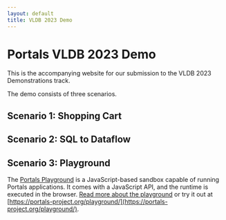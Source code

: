 ```yaml
---
layout: default
title: VLDB 2023 Demo
---
```


# Portals VLDB 2023 Demo

This is the accompanying website for our submission to the VLDB 2023 Demonstrations track. 

The demo consists of three scenarios.

## **Scenario 1: Shopping Cart** 

## **Scenario 2: SQL to Dataflow**

## **Scenario 3: Playground** 

The [Portals Playground]({{page.baseurl}}/playground) is a JavaScript-based sandbox capable of running Portals applications. It comes with a JavaScript API, and the runtime is executed in the browser. [Read more about the playground]({{page.baseurl}}/playground) or try it out at [https://portals-project.org/playground/](https://portals-project.org/playground/).
